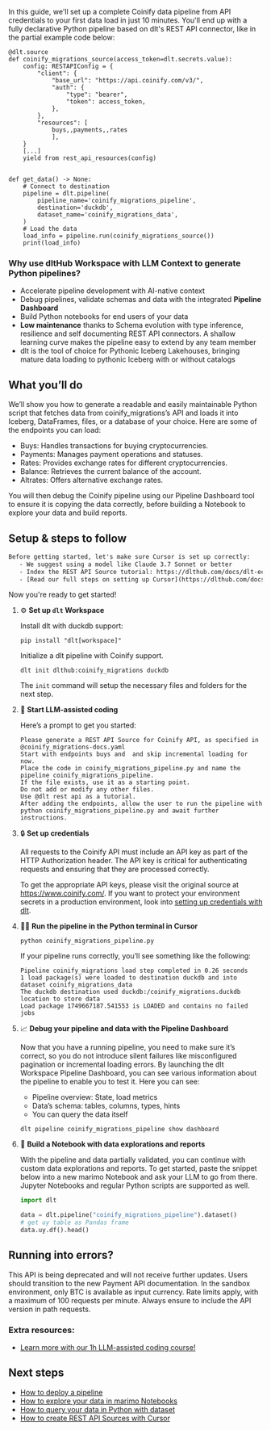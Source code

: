 In this guide, we'll set up a complete Coinify data pipeline from API credentials to your first data load in just 10 minutes. You'll end up with a fully declarative Python pipeline based on dlt's REST API connector, like in the partial example code below:

```python-outcome
@dlt.source
def coinify_migrations_source(access_token=dlt.secrets.value):
    config: RESTAPIConfig = {
        "client": {
            "base_url": "https://api.coinify.com/v3/",
            "auth": {
                "type": "bearer",
                "token": access_token,
            },
        },
        "resources": [
            buys,,payments,,rates
            ],
    }
    [...]
    yield from rest_api_resources(config)


def get_data() -> None:
    # Connect to destination
    pipeline = dlt.pipeline(
        pipeline_name='coinify_migrations_pipeline',
        destination='duckdb',
        dataset_name='coinify_migrations_data', 
    )
    # Load the data
    load_info = pipeline.run(coinify_migrations_source())
    print(load_info) 
```

### Why use dltHub Workspace with LLM Context to generate Python pipelines?

- Accelerate pipeline development with AI-native context
- Debug pipelines, validate schemas and data with the integrated **Pipeline Dashboard**
- Build Python notebooks for end users of your data
- **Low maintenance** thanks to Schema evolution with type inference, resilience and self documenting REST API connectors. A shallow learning curve makes the pipeline easy to extend by any team member
- dlt is the tool of choice for Pythonic Iceberg Lakehouses, bringing mature data loading to pythonic Iceberg with or without catalogs

## What you’ll do

We’ll show you how to generate a readable and easily maintainable Python script that fetches data from coinify_migrations’s API and loads it into Iceberg, DataFrames, files, or a database of your choice. Here are some of the endpoints you can load:

- Buys: Handles transactions for buying cryptocurrencies.
- Payments: Manages payment operations and statuses.
- Rates: Provides exchange rates for different cryptocurrencies.
- Balance: Retrieves the current balance of the account.
- Altrates: Offers alternative exchange rates.

You will then debug the Coinify pipeline using our Pipeline Dashboard tool to ensure it is copying the data correctly, before building a Notebook to explore your data and build reports.

## Setup & steps to follow

```default
Before getting started, let's make sure Cursor is set up correctly:
   - We suggest using a model like Claude 3.7 Sonnet or better
   - Index the REST API Source tutorial: https://dlthub.com/docs/dlt-ecosystem/verified-sources/rest_api/ and add it to context as **@dlt rest api**
   - [Read our full steps on setting up Cursor](https://dlthub.com/docs/dlt-ecosystem/llm-tooling/cursor-restapi#23-configuring-cursor-with-documentation)
```

Now you're ready to get started!

1. ⚙️ **Set up `dlt` Workspace**
    
    Install dlt with duckdb support:
    ```shell
    pip install "dlt[workspace]"
    ```

    Initialize a dlt pipeline with Coinify support.
    ```shell
    dlt init dlthub:coinify_migrations duckdb
    ```

    The `init` command will setup the necessary files and folders for the next step.
    
2. 🤠 **Start LLM-assisted coding**
    
    Here’s a prompt to get you started:
    
    ```prompt
    Please generate a REST API Source for Coinify API, as specified in @coinify_migrations-docs.yaml 
    Start with endpoints buys and  and skip incremental loading for now. 
    Place the code in coinify_migrations_pipeline.py and name the pipeline coinify_migrations_pipeline. 
    If the file exists, use it as a starting point. 
    Do not add or modify any other files. 
    Use @dlt rest api as a tutorial. 
    After adding the endpoints, allow the user to run the pipeline with python coinify_migrations_pipeline.py and await further instructions.
    ```

    
3. 🔒 **Set up credentials** 
    
    All requests to the Coinify API must include an API key as part of the HTTP Authorization header. The API key is critical for authenticating requests and ensuring that they are processed correctly.
    
    To get the appropriate API keys, please visit the original source at https://www.coinify.com/.
    If you want to protect your environment secrets in a production environment, look into [setting up credentials with dlt](https://dlthub.com/docs/walkthroughs/add_credentials).
    
4. 🏃‍♀️ **Run the pipeline in the Python terminal in Cursor**
    
    ```shell
    python coinify_migrations_pipeline.py
    ```
    
    If your pipeline runs correctly, you’ll see something like the following:
    
    ```shell
    Pipeline coinify_migrations load step completed in 0.26 seconds
    1 load package(s) were loaded to destination duckdb and into dataset coinify_migrations_data
    The duckdb destination used duckdb:/coinify_migrations.duckdb location to store data
    Load package 1749667187.541553 is LOADED and contains no failed jobs
    ```
    
5. 📈 **Debug your pipeline and data with the Pipeline Dashboard**

    Now that you have a running pipeline, you need to make sure it’s correct, so you do not introduce silent failures like misconfigured pagination or incremental loading errors. By launching the dlt Workspace Pipeline Dashboard, you can see various information about the pipeline to enable you to test it. Here you can see:
    - Pipeline overview: State, load metrics
    - Data’s schema: tables, columns, types, hints
    - You can query the data itself
    
    ```shell
    dlt pipeline coinify_migrations_pipeline show dashboard
    ```
    
6. 🐍 **Build a Notebook with data explorations and reports**

    With the pipeline and data partially validated, you can continue with custom data explorations and reports. To get started, paste the snippet below into a new marimo Notebook and ask your LLM to go from there. Jupyter Notebooks and regular Python scripts are supported as well.

    
    ```python
    import dlt

   data = dlt.pipeline("coinify_migrations_pipeline").dataset()
   # get uy table as Pandas frame
   data.uy.df().head()
    ```

## Running into errors?

This API is being deprecated and will not receive further updates. Users should transition to the new Payment API documentation. In the sandbox environment, only BTC is available as input currency. Rate limits apply, with a maximum of 100 requests per minute. Always ensure to include the API version in path requests.

### Extra resources:

- [Learn more with our 1h LLM-assisted coding course!](https://www.youtube.com/watch?v=GGid70rnJuM)

## Next steps

- [How to deploy a pipeline](https://dlthub.com/docs/walkthroughs/deploy-a-pipeline)
- [How to explore your data in marimo Notebooks](https://dlthub.com/docs/general-usage/dataset-access/marimo)
- [How to query your data in Python with dataset](https://dlthub.com/docs/general-usage/dataset-access/dataset)
- [How to create REST API Sources with Cursor](https://dlthub.com/docs/dlt-ecosystem/llm-tooling/cursor-restapi)
